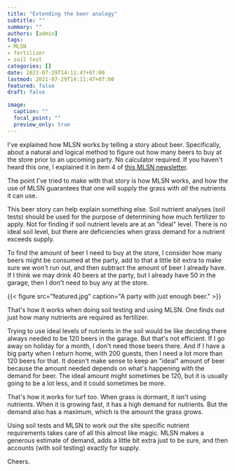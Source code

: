 ```yaml
---
title: "Extending the beer analogy"
subtitle: ""
summary: ""
authors: [admin]
tags: 
- MLSN
- fertilizer
- soil test
categories: []
date: 2021-07-29T14:11:47+07:00
lastmod: 2021-07-29T14:11:47+07:00
featured: false
draft: false

image:
  caption: ""
  focal_point: ""
  preview_only: true
---
```


I've explained how MLSN works by telling a story about beer. Specifically, about a natural and logical method to figure out how many beers to buy at the store prior to an upcoming party. No calculator required. If you haven't heard this one, I explained it in item 4 of [this MLSN newsletter](https://preview.mailerlite.com/n7o5l5).

The point I've tried to make with that story is how MLSN works, and how the use of MLSN guarantees that one will supply the grass with *all* the nutrients it can use.

This beer story can help explain something else. Soil nutrient analyses (soil tests) should be used for the purpose of determining how much fertilizer to apply. Not for finding if soil nutrient levels are at an "ideal" level. There is no ideal soil level, but there are deficiencies when grass demand for a nutrient exceeds supply. 

To find the amount of beer I need to buy at the store, I consider how many beers might be consumed at the party, add to that a little bit extra to make sure we won't run out, and then subtract the amount of beer I already have. If I think we may drink 40 beers at the party, but I already have 50 in the garage, then I don't need to buy any at the store.

{{< figure src="featured.jpg" caption="A party with just enough beer." >}}

That's how it works when doing soil testing and using MLSN. One finds out just how many nutrients are required as fertilizer.

Trying to use ideal levels of nutrients in the soil would be like deciding there always needed to be 120 beers in the garage. But that's not efficient. If I go away on holiday for a month, I don't need those beers there. And if I have a big party when I return home, with 200 guests, then I need a lot more than 120 beers for that. It doesn't make sense to keep an "ideal" amount of beer because the amount needed depends on what's happening with the demand for beer. The ideal amount might sometimes be 120, but it is usually going to be a lot less, and it could sometimes be more.

That's how it works for turf too. When grass is dormant, it isn't using nutrients. When it is growing fast, it has a high demand for nutrients. But the demand also has a maximum, which is the amount the grass grows. 

Using soil tests and MLSN to work out the site specific nutrient requirements takes care of all this almost like magic. MLSN makes a generous estimate of demand, adds a little bit extra just to be sure, and then accounts (with soil testing) exactly for supply.

Cheers.
